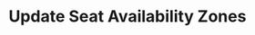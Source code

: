 ---
layout: default
title: Update Seat Availability Zones
parent: Availability
grand_parent: Workforce
has_children: true
nav_order: 1
---